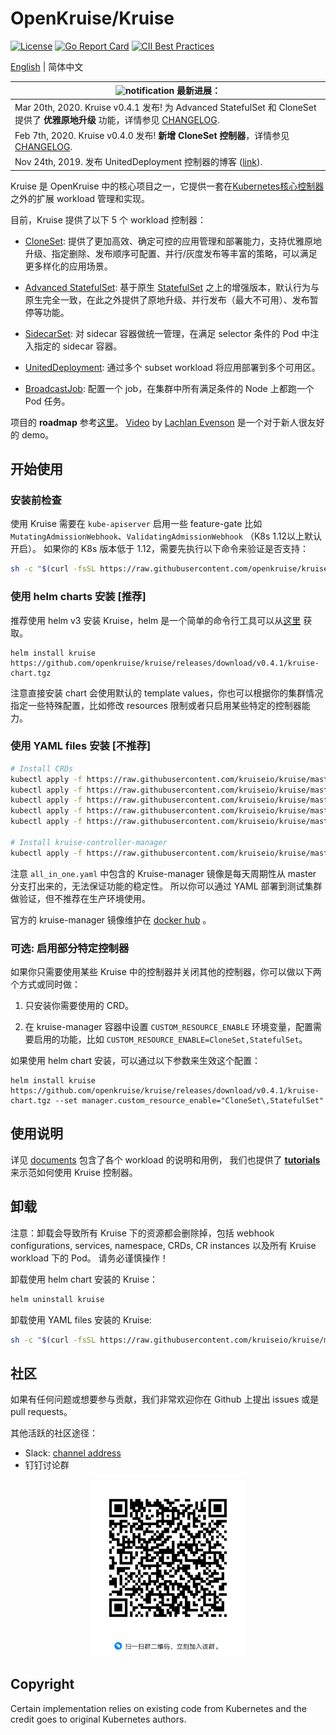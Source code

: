 # OpenKruise/Kruise

[![License](https://img.shields.io/badge/license-Apache%202-4EB1BA.svg)](https://www.apache.org/licenses/LICENSE-2.0.html)
[![Go Report Card](https://goreportcard.com/badge/github.com/openkruise/kruise)](https://goreportcard.com/report/github.com/openkruise/kruise)
[![CII Best Practices](https://bestpractices.coreinfrastructure.org/projects/2908/badge)](https://bestpractices.coreinfrastructure.org/en/projects/2908)

[English](./README.md) | 简体中文

|![notification](docs/img/bell-outline-badge.svg) 最新进展：|
|------------------|
|Mar 20th, 2020. Kruise v0.4.1 发布! 为 Advanced StatefulSet 和 CloneSet 提供了 **优雅原地升级** 功能，详情参见 [CHANGELOG](CHANGELOG.md).|
|Feb 7th,  2020. Kruise v0.4.0 发布! **新增 CloneSet 控制器**，详情参见 [CHANGELOG](CHANGELOG.md).|
|Nov 24th, 2019. 发布 UnitedDeployment 控制器的博客 ([link](http://openkruise.io/en-us/blog/blog3.html)).|

Kruise 是 OpenKruise 中的核心项目之一，它提供一套在[Kubernetes核心控制器](https://kubernetes.io/docs/concepts/overview/what-is-kubernetes/)之外的扩展 workload 管理和实现。

目前，Kruise 提供了以下 5 个 workload 控制器：

- [CloneSet](./docs/concepts/cloneset/README.md): 提供了更加高效、确定可控的应用管理和部署能力，支持优雅原地升级、指定删除、发布顺序可配置、并行/灰度发布等丰富的策略，可以满足更多样化的应用场景。

- [Advanced StatefulSet](./docs/concepts/astatefulset/README.md): 基于原生 [StatefulSet](https://kubernetes.io/docs/concepts/workloads/controllers/statefulset/) 之上的增强版本，默认行为与原生完全一致，在此之外提供了原地升级、并行发布（最大不可用）、发布暂停等功能。

- [SidecarSet](./docs/concepts/sidecarSet/README.md): 对 sidecar 容器做统一管理，在满足 selector 条件的 Pod 中注入指定的 sidecar 容器。

- [UnitedDeployment](./docs/concepts/uniteddeployment/README.md): 通过多个 subset workload 将应用部署到多个可用区。

- [BroadcastJob](./docs/concepts/broadcastJob/README.md): 配置一个 job，在集群中所有满足条件的 Node 上都跑一个 Pod 任务。

项目的 **roadmap** 参考[这里](https://github.com/openkruise/kruise/projects)。
[Video](https://www.youtube.com/watch?v=elB7reZ6eAQ) by [Lachlan Evenson](https://github.com/lachie83) 是一个对于新人很友好的 demo。

## 开始使用

### 安装前检查

使用 Kruise 需要在 `kube-apiserver` 启用一些 feature-gate 比如 `MutatingAdmissionWebhook`、`ValidatingAdmissionWebhook` （K8s 1.12以上默认开启）。
如果你的 K8s 版本低于 1.12，需要先执行以下命令来验证是否支持：

```bash
sh -c "$(curl -fsSL https://raw.githubusercontent.com/openkruise/kruise/master/scripts/check_for_installation.sh)"
```

### 使用 helm charts 安装 [推荐]

推荐使用 helm v3 安装 Kruise，helm 是一个简单的命令行工具可以从[这里](https://github.com/helm/helm/releases) 获取。

```
helm install kruise https://github.com/openkruise/kruise/releases/download/v0.4.1/kruise-chart.tgz
```

注意直接安装 chart 会使用默认的 template values，你也可以根据你的集群情况指定一些特殊配置，比如修改 resources 限制或者只启用某些特定的控制器能力。

### 使用 YAML files 安装 [不推荐]

```bash
# Install CRDs
kubectl apply -f https://raw.githubusercontent.com/kruiseio/kruise/master/config/crds/apps_v1alpha1_broadcastjob.yaml
kubectl apply -f https://raw.githubusercontent.com/kruiseio/kruise/master/config/crds/apps_v1alpha1_sidecarset.yaml
kubectl apply -f https://raw.githubusercontent.com/kruiseio/kruise/master/config/crds/apps_v1alpha1_statefulset.yaml
kubectl apply -f https://raw.githubusercontent.com/kruiseio/kruise/master/config/crds/apps_v1alpha1_uniteddeployment.yaml
kubectl apply -f https://raw.githubusercontent.com/kruiseio/kruise/master/config/crds/apps_v1alpha1_cloneset.yaml

# Install kruise-controller-manager
kubectl apply -f https://raw.githubusercontent.com/kruiseio/kruise/master/config/manager/all_in_one.yaml
```

注意 `all_in_one.yaml`  中包含的 Kruise-manager 镜像是每天周期性从 master 分支打出来的，无法保证功能的稳定性。
所以你可以通过 YAML 部署到测试集群做验证，但不推荐在生产环境使用。

官方的 kruise-manager 镜像维护在 [docker hub](https://hub.docker.com/r/openkruise/kruise-manager) 。

### 可选: 启用部分特定控制器

如果你只需要使用某些 Kruise 中的控制器并关闭其他的控制器，你可以做以下两个方式或同时做：

1. 只安装你需要使用的 CRD。

2. 在 kruise-manager 容器中设置 `CUSTOM_RESOURCE_ENABLE` 环境变量，配置需要启用的功能，比如 `CUSTOM_RESOURCE_ENABLE=CloneSet,StatefulSet`。

如果使用 helm chart 安装，可以通过以下参数来生效这个配置：

```
helm install kruise https://github.com/openkruise/kruise/releases/download/v0.4.1/kruise-chart.tgz --set manager.custom_resource_enable="CloneSet\,StatefulSet"
```

## 使用说明

详见 [documents](./docs/README.md) 包含了各个 workload 的说明和用例，
我们也提供了 [**tutorials**](./docs/tutorial/README.md) 来示范如何使用 Kruise 控制器。

## 卸载

注意：卸载会导致所有 Kruise 下的资源都会删除掉，包括 webhook configurations, services, namespace, CRDs, CR instances 以及所有 Kruise workload 下的 Pod。
请务必谨慎操作！

卸载使用 helm chart 安装的 Kruise：

```bash
helm uninstall kruise
```

卸载使用 YAML files 安装的 Kruise:

```bash
sh -c "$(curl -fsSL https://raw.githubusercontent.com/kruiseio/kruise/master/scripts/uninstall.sh)"
```

## 社区

如果有任何问题或想要参与贡献，我们非常欢迎你在 Github 上提出 issues 或是 pull requests。

其他活跃的社区途径：

- Slack: [channel address](https://join.slack.com/t/kruise-workspace/shared_invite/enQtNjU5NzQ0ODcyNjYzLWJlZGJiZjUwNGU5Y2U2ODI3N2JiODI4N2M1OWFlOTgzMDgyOWVkZGRjNzdmZTBjYzgxZmM5MjAyNjhhZTdmMjQ)
- 钉钉讨论群

<div align="center">
  <img src="docs/img/openkruise-dev-group.JPG" width="250" title="dingtalk">
</div>

## Copyright

Certain implementation relies on existing code from Kubernetes and the credit goes to original Kubernetes authors.
